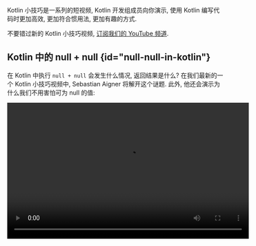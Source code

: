 [//]: # (title: Kotlin 小技巧)

Kotlin 小技巧是一系列的短视频, Kotlin 开发组成员向你演示, 使用 Kotlin 编写代码时更加高效, 更加符合惯用法, 更加有趣的方式.

不要错过新的 Kotlin 小技巧视频, [订阅我们的 YouTube 频道](https://www.youtube.com/channel/UCP7uiEZIqci43m22KDl0sNw).

## Kotlin 中的 null + null {id="null-null-in-kotlin"}

在 Kotlin 中执行 `null + null` 会发生什么情况, 返回结果是什么?
在我们最新的一个 Kotlin 小技巧视频中, Sebastian Aigner 将解开这个谜题.
此外, 他还会演示为什么我们不用害怕可为 null 的值:

<video width="560" height="315" src="https://youtu.be/wwplVknTza4" title="Kotlin Tips: null + null in Kotlin"/>

## 去除集合中的重复元素 {id="deduplicating-collection-items"}

得到了一个包含重复元素的 Kotlin 集合吗? 需要只包含唯一元素的集合?
请看这个 Kotlin 小技巧视频, Sebastian Aigner 向你演示如何从你的 List 中删除重复元素, 或者转换为 Set:

<video width="560" height="315" src="https://youtu.be/ECOf0PeSANw" title="Kotlin Tips: Deduplicating Collection Items"/>

## 挂起(Suspend)与内联(Inline) 之谜 {id="the-suspend-and-inline-mystery"}

为什么
[`repeat()`](https://kotlinlang.org/api/latest/jvm/stdlib/kotlin/repeat.html),
[`map()`](https://kotlinlang.org/api/latest/jvm/stdlib/kotlin.collections/map.html)
和 [`filter()`](https://kotlinlang.org/api/latest/jvm/stdlib/kotlin.collections/filter.html)
之类的函数在它们的 Lambda 表达式参数中接受挂起函数,
尽管它们的方法签名并没有标记为与协程相关?
在这一期的 Kotlin 小技巧视频中, Sebastian Aigner 会解开这个谜题: 与 inline 修饰符有关:

<video width="560" height="315" src="https://youtu.be/R2395u7SdcI" title="Kotlin Tips: The Suspend and Inline Mystery"/>

## 使用完整限定名称(fully qualified name)解决声明的遮盖(Shadowing)问题 {id="unshadowing-declarations-with-their-fully-qualified-name"}

遮盖(Shadowing)是指在同一个作用域内出现 2 个相同名称的声明. 这时, 会使用哪一个?
在这一期的 Kotlin 小技巧视频中, Sebastian Aigner 向你演示一个简单的 Kotlin 技巧,
使用完整限定名称(fully qualified name), 来正确调用你需要的那个函数:

<video width="560" height="315" src="https://youtu.be/mJRzF9WtCpU" title="Kotlin Tips: Unshadowing Declarations"/>

## 在 Elvis 操作符中返回或抛出异常 {id="return-and-throw-with-the-elvis-operator"}

[Elvis 操作符](null-safety.md#elvis-operator) 再次进入我们的视野!
Sebastian Aigner 向你解释为什么这个操作符使用那位著名歌手的名字来命名, 以及在 Kotlin 中如何使用 `?:` 进行返回, 或抛出异常.
幕后的神奇实现是什么呢? 请参见 [Nothing 类型](https://kotlinlang.org/api/latest/jvm/stdlib/kotlin/-nothing.html).

<video width="560" height="315" src="https://youtu.be/L8aFK7QrbA8" title="Kotlin Tips: Return and Throw with the Elvis Operator"/>

## 解构声明(Destructuring Declaration) {id="destructuring-declarations"}

使用 Kotlin 中的 [解构声明(Destructuring Declaration)](destructuring-declarations.md), 你可以从单个对象一次性创建多个变量.
在这个视频中, Sebastian Aigner 向你演示各种可以解构的对象 – Pair, List, Maps, 等等.
你自己的对象又如何呢? Kotlin 的组件函数对此也提供了答案:

<video width="560" height="315" src="https://youtu.be/zu1PUAvk_Lw" title="Kotlin Tips: Destructuring Declarations"/>

## 可为 null 的值的操作符函数 {id="operator-functions-with-nullable-values"}

在 Kotlin 中, 你可以对你的类覆盖操作符, 比如加和减, 并提供你自己的逻辑. 但如果你想要在操作符的左侧和右侧都允许 null 值, 这时该怎么办?
在这个视频中, Sebastian Aigner 解答了这个问题:

<video width="560" height="315" src="https://youtu.be/x2bZJv8i0vw" title="Kotlin Tips: Operator Functions With Nullable Values"/>

## 测量代码执行时间 {id="timing-code"}

请看 Sebastian Aigner 介绍
[`measureTimedValue()`](https://kotlinlang.org/api/latest/jvm/stdlib/kotlin.time/measure-timed-value.html)
函数, 学习如何测量你的代码的执行时间:

<video width="560" height="315" src="https://youtu.be/j_LEcry7Pms" title="Kotlin Tips: Timing Code"/>

## 循环的改进 {id="improving-loops"}

在这个视频中, Sebastian Aigner 会演示如何改进 [循环](control-flow.md#for-loops), 让你的代码更加易读, 易懂, 简洁:

<video width="560" height="315" src="https://youtu.be/i-kyPp1qFBA" title="Kotlin Tips: Improving Loops"/>

## 字符串 {id="strings"}

在这一期中, Kate Petrova 演示 3 个小技巧, 帮助你在 Kotlin 中处理 [字符串](strings.md):

<video width="560" height="315" src="https://youtu.be/IL3RLKvWJF4" title="Kotlin Tips: Strings"/>

## Elvis 操作符的复杂运用 {id="doing-more-with-the-elvis-operator"}

在这个视频中, Sebastian Aigner 演示如何向 [Elvis 操作符](null-safety.md#elvis-operator) 添加更多逻辑, 比如对操作符右侧输出日志:

<video width="560" height="315" src="https://youtu.be/L9wqYQ-fXaM" title="Kotlin Tips: The Elvis Operator"/>

## Kotlin 集合 {id="kotlin-collections"}

在这一期中, Kate Petrova 演示 3 个小技巧, 帮助你处理 [Kotlin 集合](collections-overview.md):

<video width="560" height="315" src="https://youtu.be/ApXbm1T_eI4" title="Kotlin Tips: Kotlin Collections"/>

## 下一步做什么? {id="what-s-next"}

* 在我们的 [YouTube 播放列表](https://youtube.com/playlist?list=PLlFc5cFwUnmyDrc-mwwAL9cYFkSHoHHz7) 中查看 Kotlin 小技巧的完整列表
* 学习如何编写 [针对常见问题的 Kotlin 惯用代码](idioms.md)
